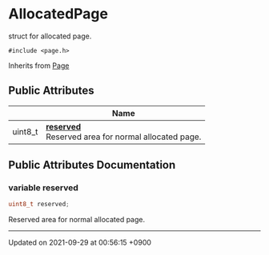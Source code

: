 

# AllocatedPage



struct for allocated page. 


`#include <page.h>`

Inherits from [Page](/Classes/Page)

## Public Attributes

|                | Name           |
| -------------- | -------------- |
| uint8_t | **[reserved](/Classes/AllocatedPage#variable-reserved)** <br>Reserved area for normal allocated page.  |

## Public Attributes Documentation

### variable reserved

```cpp
uint8_t reserved;
```

Reserved area for normal allocated page. 

-------------------------------

Updated on 2021-09-29 at 00:56:15 +0900